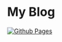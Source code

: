# My Blog
[![Github Pages](https://github.com/callegarimattia/callegarimattia.github.io/actions/workflows/publish.yml/badge.svg)](https://github.com/callegarimattia/callegarimattia.github.io/actions/workflows/publish.yml)
